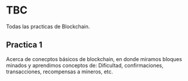 # TBC
Todas las practicas de Blockchain.

## Practica 1

Acerca de conecptos básicos de blockchain, en donde miramos bloques minados y aprendimos conceptos de: Dificultad, confirmaciones, transacciones, recompensas a mineros, etc.
